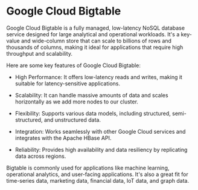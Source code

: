 # Google Cloud Bigtable

Google Cloud Bigtable is a fully managed, low-latency NoSQL database service designed for large analytical and operational workloads. It's a key-value and wide-column store that can scale to billions of rows and thousands of columns, making it ideal for applications that require high throughput and scalability.

Here are some key features of Google Cloud Bigtable:

* High Performance: It offers low-latency reads and writes, making it suitable for latency-sensitive applications.

* Scalability: It can handle massive amounts of data and scales horizontally as we add more nodes to our cluster.

* Flexibility: Supports various data models, including structured, semi-structured, and unstructured data.

* Integration: Works seamlessly with other Google Cloud services and integrates with the Apache HBase API.

* Reliability: Provides high availability and data resiliency by replicating data across regions.

Bigtable is commonly used for applications like machine learning, operational analytics, and user-facing applications. It's also a great fit for time-series data, marketing data, financial data, IoT data, and graph data.